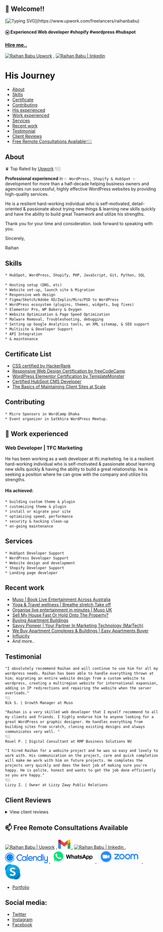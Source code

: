 ## 👋 Welcome!!

[![Typing SVG](https://readme-typing-svg.herokuapp.com?font=Outfit&color=0969DA&background=FFFFFF&multiline=true&height=150&lines=Nice+to+meet+you...;I'm+a+Full+Stack+Web+developer;Certified+HubSpot+CMS+Developer;WordPress+Developer+%26+Elementor+Expert;Landing+page+developer+%26+web+designer;And+more...)](https://www.upwork.com/freelancers/raihanbabu)

#### ⓦ Experienced Web developer #shopify #wordpress #hubspot

### [Hire me..](https://www.upwork.com/freelancers/raihanbabu)

<p>
  <a href="https://www.upwork.com/freelancers/raihanbabu">
    <img alt="Raihan Babu Upwork" src="https://upload.wikimedia.org/wikipedia/commons/thumb/f/f4/Upwork_Logo.svg/250px-Upwork_Logo.svg.png" width="140px" title="ⓦ Experienced Web developer #Upwork #Shopify #WordPress #HubSpot" /></a>
    ,
  <a href="https://www.linkedin.com/in/raihanbabu">
    <img alt="Raihan Babu | linkedin" title="ⓦ Experienced Web developer #shopify #wordpress #hubspot" src="https://about.linkedin.com/content/dam/me/about/LinkedIn_Icon.jpg.original.jpg" width="40px"/></a>
</p>



# His Journey
* [About](#about)
* [Skills](#skills)
* [Certificate](#certificate)
* [Contributing](#contributing)
* [His experienced](#his-experienced)
* [Work experienced](#-work-experienced)
* [Services](#services)
* [Recent work](#recnet-work)
* [Testimonial](#testimonial)
* [Client Reviews](#client-reviews)
* [Free Remote Consultations Available👇🏼](#-free-remote-consultations-available)

## About

♛ Top Rated by [Upwork](https://www.upwork.com/freelancers/raihanbabu) 👇🏼

**Professional experienced** in `✨ WordPress, Shopify & HubSpot ✨` development for more than a half-decade helping business owners and agencies run successful, highly effective WordPress websites by providing high-quality services.

He is a resilient hard-working individual who is self-motivated, detail-oriented & passionate about trying new things & learning new skills quickly and have the ability to build great Teamwork and utilize his strengths.

Thank you for your time and consideration. look forward to speaking with you.

Sincerely,

Raihan

## Skills
```
* HubSpot, WordPress, Shopify, PHP, JavaScript, Git, Python, SQL

* Hosting setup (DNS, etc)
* Website set-up, launch site & Migration
* Responsive web design
* Figma/Sketch/Adobe XD/Zeplin/Miro/PSD to WordPress
* WordPress ecosystem (plugins, themes, widgets, bug fixes)
* Elementor Pro, WP Bakery & Oxygen
* Website Optimization & Page Speed Optimization
* Malware Removal, Troubleshooting, debugging
* Setting up Google Analytics tools, an XML sitemap, & SEO support
* Multisite & Developer Support
* API Integration
* & maintenance
```

## Certificate List
* [CSS certified by HackerRank](https://www.hackerrank.com/certificates/0c8afdd1da79)
* [Responsive Web Design Certification by freeCodeCamp](https://www.freecodecamp.org/certification/raihanbabu/responsive-web-design)
* [WordPress Elementor Certification by TemplateMonster](https://certification.templatemonster.com/certificates/7433007f99f5d9ec4730358fa16f5515/)
* [Certified HubSpot CMS Developer](https://app.hubspot.com/academy/achievements/kbp4lkyv/en/1/raihan-babu/hubspot-cms-for-developers)
* [The Basics of Maintaining Client Sites at Scale](https://academy.kinsta.com/certificate/fec07151-9d51-431b-9aed-3d04c74aaf8e/pdf/The%20Basics%20of%20Maintaining%20Client%20Sites%20at%20Scale)

## Contributing
```
* Micro Sponsors in WordCamp Dhaka
* Event organizer in Satkhira WordPress Meetup.
```

## 🔭 Work experienced

### Web Developer | TFC Marketing
He has been working as a web developer at tfc.marketing. he is a resilient hard-working individual who is self-motivated & passionate about learning new skills quickly & having the ability to build a great relationship. he is seeking a position where he can grow with the company and utilize his strengths.

#### His achieved:
```
* building custom theme & plugin
* customizing theme & plugin
* install or migrate your site
* optimizing speed, performance
* security & hacking clean-up
* on-going maintenance
```

## Services
```
* HubSpot Developer Support
* WordPress Developer Support
* Website design and development
* Shopify Developer Support
* Landing page developer
```

## Recent work
* [Muso | Book Live Entertainment Across Australia](https://muso.live)
* [Yoga &amp; Travel wellness | Breathe stretch Take off](https://flexnfly.com)
* [Organise live entertainment in minutes | Muso UK](https://muso.live/uk)
* [Sell My House Fast Or Hold Onto The Property?](https://fastesthomesale.com)
* [Buying Apartment Buildings](https://buyingapartmentbuildings.com)
* [Savvy Pioneer | Your Partner In Marketing Technology (MarTech)](https://www.savvypioneer.com)
* [We Buy Apartment Complexes &amp; Buildings | Easy Apartments Buyer](https://easyapartmentsbuyer.com)
* [Influicity](https://www.influicity.com)
* And more..

## Testimonial

```
"I absolutely recommend Raihan and will continue to use him for all my wordpress needs. Raihan has been able to handle everything thrown at him; migrating an entire website design from a custom website to wordpress, creating a multiregion website for international expansion, adding in IP redirections and repairing the website when the server overloads."
👇🏼
Nik S. | Growth Manager at Muso
```

```
"Raihan is a very skilled web developer that I myself recommend to all my clients and friends. I highly endorse him to anyone looking for a great WordPress or graphic designer. He handles everything from building sites from scratch, cloning existing designs and always communicates very well. "
👇🏼
Rouel P. | Digital Consultant at RMP Business Solutions NV
```

```
"I hired Raihan for a website project and he was so easy and lovely to work with. His communication on the project, care and quick completion will make me work with him on future projects. He completes the projects very quickly and does the best job of making sure you're happy. He is polite, honest and wants to get the job done efficiently so you are happy."
👇🏼
Lizzy Z. | Owner at Lizzy Zawy Public Relations
```

## Client Reviews
<details>
<summary style="font-size:14px">View client reviews</summary>

```
A complete lifesaver and the most amazing Wordpress genius on here. So patient and he works so quickly. My last guy really messed me up, I had trust issues and Raihan really saved my but. He knows how to take your Wordpress site to the next level. Don't look any further. hire him!

Youmie Jean Francois | Founder & CEO at Flexnfly(Yoga & Travel wellness)

👇🏼

I had some bugs and other issues with my Wordpress side. Raihan was able to fix those bugs and issues very quickly and all this for a fair price. The communication was although very good, he talks fluent english and always responses very quickly to messages. To summ it up, I was really happy with the result and the service.

Samuel Letsch | Passionate about photography & filmmaking at samuelletsch.ch

👇🏼

Raihan is just a outstanding talent with delivering solutions to Wordpress problems. If anybody needs a good hire I highly recommend this guy. I have been working with him for over a year now.

My favorite seller on Fiverr. I always think about hiring Raihan before anyone because he is very skilled and a good professional in especially webdesiging. But basically he can do any task you throw at him.

Romaple | Freelance agency owner

👇🏼

One of the cooperative freelancer I ever hired. He did the work before the time limit ends. He took care of my site and it's better than before now. I highly recommend everyone to hire him if they need anyone to get the job done. Regards, Shazia Saeed, CEO of rainofbeauty.com

Shazia Saeed | CEO of rainofbeauty.com

👇🏼

I had a pesky plug-in bug that rendered changes to my Wordpress website useless. As a non-technical guy it would have taken me countless hours to work out and fix, and probably at great risk. Instead, I used WordPress48Hour and within a few email exchanges and an hour or so, and a small fee, the problem was fixed!

Roderick Lambert | Life & Executive Coaching – Mentoring – Career Guidance at Zivotjezmena.cz

👇🏼

Super easy and solved my problem with Wordpress quickly. Really helpful and able to explain all well. Will definitely use again and recommend the service.

Paul | Productivity and Leadership Coach at Paulthompsoncoaching.com

👇🏼

Have worked with Raihan for two modern website design. My business simply would not be anywhere near as successful as it it today without his vast amount of skills and input. Raihan is a great man and a great leader of his team. He takes care of all the UX of my website. He is awesome. Great guy. This is one guy you'll should use . He understands what you want and need and he delivers . His work ethics is amazing. so far he is my topmost fiver gig .. I will be using him going forward.

Amaka | THOUGHTS AND PURPOSES MASTERMIND at Thoughtsandpurposes.com

👇🏼

Super professional super fast if you need quality work done in a timely manner dont go anywhere else he is your man im very satisfied.

Millionairefour at Amazingsellingmachine.com

👇🏼

Top man :) I will definitely work with him again he done a excellent job and very quick not like other freelancer he knows what he is doing! A professional with Wordpress fix thank you so much!

Excellent guy done a fresh new design on my wordpress definitely recommend to all top man.

Snowy | Discountedstamps.org

👇🏼

Raihan was absolutely amazing to work with. The deadlines were met with ease,great communication, made very quick changes and overall custom built my landing page to look exactly how it did on the designs. Would highly recommend to anyone needing a custom WordPress build.

My second time using Raihan and as always, the job was fantastic.


This is my third time working with Raihan and again, I'm very satisfied with the results.

Melweiss | Freelance agency owner

👇🏼

Works fast ! Very detailed and makes sure his clients are satisfied. Will work again with him soon!

Omar Ashour | Teacher at Wavy English(wavyenglish.com)

👇🏼

And more continue...

```
</details>

## 📫 Free Remote Consultations Available

<p>
  <a href="https://www.upwork.com/freelancers/raihanbabu">
    <img alt="Raihan Babu | Upwork" src="https://upload.wikimedia.org/wikipedia/commons/thumb/f/f4/Upwork_Logo.svg/250px-Upwork_Logo.svg.png" width="140px" title="ⓦ Experienced Web developer #Upwork #Shopify #WordPress #HubSpot" /></a>
    ,
  <a href="mailto:aburaihankabir@gmail.com">
    <img alt="Raihan Babu | Gmail" title="ⓦ Experienced Web developer #shopify #wordpress #hubspot" src="https://raw.githubusercontent.com/raihanbabu/RaihanBabu/main/Imgs/gmail.png" width="40px"/> </a>
    ,
  <a href="https://www.linkedin.com/in/raihanbabu">
    <img alt="Raihan Babu | linkedin" title="ⓦ Experienced Web developer #shopify #wordpress #hubspot" src="https://about.linkedin.com/content/dam/me/about/LinkedIn_Icon.jpg.original.jpg" width="40px"/> </a>
    ,
  <a href="https://calendly.com/raihanbabu" title="Calendly - Raihan">
    <img alt="Raihan Babu | Calendly" title="ⓦ Experienced Web developer #shopify #wordpress #hubspot" src="https://raw.githubusercontent.com/raihanbabu/RaihanBabu/c529be5e443f32d4dffae20118c1afa4d32cd90c/Imgs/calendly.svg" width="140px"/></a>
    ,
  <a href="https://wa.me/8801862521286" title="WhatsApp - Raihan">
    <img alt="Raihan Babu | WhatsApp" title="ⓦ Experienced Web developer #shopify #wordpress #hubspot" src="https://raw.githubusercontent.com/raihanbabu/RaihanBabu/main/Imgs/whatsapp.png" width="140px"/></a>
    ,
  <a href="https://us04web.zoom.us/j/9653857223?pwd=ZUdsbWFRMUZtQStydWJFUjloRUt3Zz09" title="Zoom - Raihan">
    <img alt="Raihan Babu | Zoom" title="ⓦ Experienced Web developer #shopify #wordpress #hubspot" src="https://raw.githubusercontent.com/raihanbabu/RaihanBabu/main/Imgs/zoom.png" width="140px"/></a>
    ,
  <a href="https://join.skype.com/invite/bkT0wATOfG3n" title="Skype - Raihan">
    <img alt="Raihan Babu | Skype" title="ⓦ Experienced Web developer #shopify #wordpress #hubspot" src="https://raw.githubusercontent.com/raihanbabu/RaihanBabu/main/Imgs/skype.png" height="50px"/></a>
</p>


* [Portfolio](https://dev.freeblood.org/)

## Social media:

* [Twitter](https://twitter.com/raihanbabubd)
* [Instagram](https://www.instagram.com/raihanbabubd)
* [Facebook](https://www.facebook.com/raihanbabubd)


<!--
  Join Zoom Meeting
  https://us04web.zoom.us/j/9653857223?pwd=ZUdsbWFRMUZtQStydWJFUjloRUt3Zz09

  Meeting ID: 965 385 7223
  Passcode: 3F94F5

![Algorithm schema](https://avatars.githubusercontent.com/u/16900279?v=4)


Here are some ideas to get you started:

- 🔭 I’m currently working on ...
- 🌱 I’m currently learning ...
- 👯 I’m looking to collaborate on ...
- 🤔 I’m looking for help with ...
- 💬 Ask me about ...
- 📫 How to reach me: ...
- 😄 Pronouns: ...
- ⚡ Fun fact: ...


https://github.com/DenverCoder1/readme-typing-svg

-->
